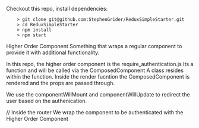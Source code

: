 

Checkout this repo, install dependencies:

```
	> git clone git@github.com:StephenGrider/ReduxSimpleStarter.git
	> cd ReduxSimpleStarter
	> npm install
	> npm start
```

Higher Order Component
Something that wraps a regular component to provide it with additional functionality.

In this repo, the higher order component  is the require_authentication.js
Its a function and will be called via the ComposedComponent
A class resides within the function. Inside the render fucntion the ComposedComponent is rendered and the props are passed through. 

We use the componentWillMount and componentWillUpdate to redirect the user based on the authenication.

// Inside the router
We wrap the component to be authenticated with the Higher Order Component
   <Route path="resources" component={requireAuth(Resources)} > </Route>




